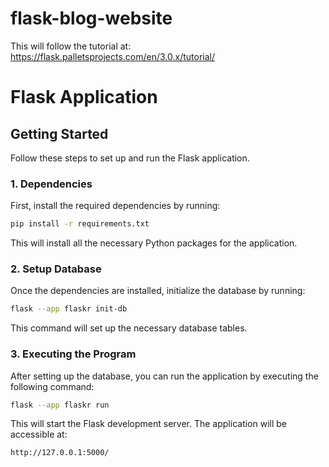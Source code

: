 # flask-blog-website
This will follow the tutorial at: https://flask.palletsprojects.com/en/3.0.x/tutorial/

# Flask Application

## Getting Started

Follow these steps to set up and run the Flask application.

### 1. Dependencies

First, install the required dependencies by running:

```bash
pip install -r requirements.txt
```
This will install all the necessary Python packages for the application.
### 2. Setup Database

Once the dependencies are installed, initialize the database by running:

```bash
flask --app flaskr init-db
```
This command will set up the necessary database tables.
### 3. Executing the Program
After setting up the database, you can run the application by executing the following command:
```bash
flask --app flaskr run
```
This will start the Flask development server. The application will be accessible at:
```bash
http://127.0.0.1:5000/
```
